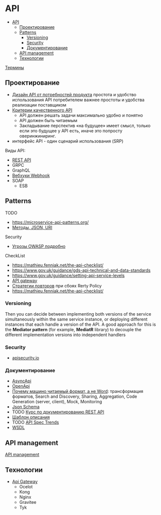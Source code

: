 # API

- [API](#api)
  - [Проектирование](#проектирование)
  - [Patterns](#patterns)
    - [Versioning](#versioning)
    - [Security](#security)
    - [Документирование](#документирование)
  - [API management](#api-management)
  - [Технологии](#технологии)

[Термины](https://starkovden.github.io/Glossary-for-API-documentation.html)

## Проектирование

- [Дизайн API от потребностей продукта](http://agilemindset.ru/%d0%b0%d1%80%d1%85%d0%b8%d1%82%d0%b5%d0%ba%d1%82%d1%83%d1%80%d0%b0/)
простота и удобство использования API потребителем важнее простоты и удобства реализации поставщиком
- [Критерии качественного API](https://twirl.github.io/The-API-Book/API.ru.html#chapter-3)
  - API должен решать задачи максимально удобно и понятно
  - API должен быть читаемым
  - Закладывание перспектив «на будущее» имеет смысл, только если это будущее у API есть, иначе это попросту оверинжиниринг.
- интерфейс API - один сценарий использования (SRP)  

Виды API:

- [REST API](api.rest.md)
- GRPC
- GraphQL
- [Вебхуки Webhook](https://systems.education/api-realtime)
- SOAP
  - ESB

## Patterns

TODO
- <https://microservice-api-patterns.org/>
- [Методы, JSON, URI](https://habr.com/ru/post/447322/)

Security
- [Угрозы OWASP подробно](https://habr.com/ru/post/503284/)

CheckList
- <https://mathieu.fenniak.net/the-api-checklist/>
- <https://www.gov.uk/guidance/gds-api-technical-and-data-standards>
- <https://www.gov.uk/guidance/setting-api-service-levels>
- [API gateway](api.gateway.md)
- [Стратегии повторов](../arch/pattern/pattern.failure.md) при сбоях Rerty Policy
- <https://mathieu.fenniak.net/the-api-checklist/>

### Versioning

Then you can decide between implementing both versions of the service
simultaneously within the same service instance, or deploying different instances that each handle a
version of the API. A good approach for this is the **Mediator pattern** (for example, **MediatR** library) to
decouple the different implementation versions into independent handlers

### Security

- [apisecurity.io](https://apisecurity.io/)

### Документирование

- [AsyncApi](asyncapi.md)
- [OpenApi](openapi.md)
- [Почему машино читаемый формат, а не Word](https://www.apimatic.io/blog/2017/04/why-your-api-needs-machine-readable-description-832e805f6855/): трансформация форматов, Search and Discovery, Sharing, Aggregation, Code Generation (server, client), Mock, Monitoring  
- [Json Schema](jsonschema.md)
- TODO [Курс по документированию REST API](https://starkovden.github.io/)
- [Шаблон описания](https://tyk.io/blog/whats-minimum-documentation-required-api/)
- TODO [API Spec Trends](https://www.apimatic.io/blog/2022/03/top-api-specification-trends-2019-2022/)
- [WSDL](wsdl.md)

## API management

[API management](api-managment.md)

## Технологии

- [Api Gateway](api.gateway.md)
  - Ocelot
  - Kong
  - Nginx
  - Gravitee
  - Tyk
